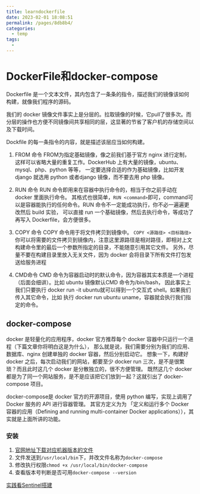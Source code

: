 ```yaml
---
title: learndockerfile
date: 2023-02-01 18:08:51
permalink: /pages/8db8b4/
categories:
  - temp
tags:
  - 
---
```

# DockerFile和docker-compose
Dockerfile 是一个文本文件，其内包含了一条条的指令，描述我们的镜像该如何构建，就像我们程序的源码。

我们的 docker 镜像文件事实上是分层的。拉取镜像的时候，它pull了很多次。而分层的操作也方便不同镜像间共享相同的层，这显著的节省了客户机的存储空间以及下载时间。

Dockfile 的每一条指令的内容，就是描述该层应当如何构建。


1. FROM 命令
FROM为指定基础镜像，像之前我们基于官方 nginx 进行定制，这样可以省略大量的重复工作。DockerHub 上有大量的镜像，ubuntu、mysql、php、python 等等，
一定要选择合适的作为基础镜像，比如开发 django 就选用 python 或者django 镜像，而不要去用 php 镜像。

2. RUN 命令
RUN 命令即用来在容器中执行命令的，相当于你之前手动在 docker 里面执行命令。
其格式也很简单，`RUN <command>`即可，command可以是容器能执行的任何命令。RUN 命令不一定能成功执行，你不必一遍遍更改然后 build 实验，
可以直接 run 一个基础镜像，然后去执行命令，等成功了再写入 Dockerfile，会方便很多。

3. COPY 命令
COPY 命令用于将文件拷贝到镜像中。
`COPY <源路径> <目标路径>`
你可以将需要的文件拷贝到镜像内，注意这里源路径是相对路径，即相对上文构建命令里的最后一个参数所指定的目录，不能随意引用其它文件。
另外，尽量不要在构建目录里放入无关文件，因为 docker 会将目录下所有文件打包发送给服务进程

4. CMD命令
CMD 命令为容器启动时的默认命令，因为容器其实本质是一个进程（后面会细讲）。比如 ubuntu 镜像默认CMD 命令为/bin/bash，
因此事实上我们只要执行 docker run -it ubuntu就可以得到一个交互式 shell。如果我们传入其它命令，比如 执行 docker run ubuntu uname，容器就会执行我们指定的命令。

## docker-compose
docker 是轻量化的应用程序，docker 官方推荐每个 docker 容器中只运行一个进程（下篇文章你将明白这是为什么），
那么就是说，我们需要分别为我们的应用、数据库、nginx 创建单独的 docker 容器，然后分别启动它。
想象一下，构建好 docker 之后，每次启动我们的网站，都要至少 docker run 三次，是不是很繁琐？而且此时这几个 docker 是分散独立的，很不方便管理。
既然这几个 docker 都是为了同一个网站服务，是不是应该把它们放到一起？这就引出了 docker-compose 项目。

docker-compose是 docker 官方的开源项目，使用 python 编写，实现上调用了 Docker 服务的 API 进行容器管理。
其官方定义为为 「定义和运行多个 Docker 容器的应用（Defining and running multi-container Docker applications）），其实就是上面所讲的功能。

### 安装
1. [官网地址下载对应机器版本的文件](https://github.com/docker/compose/releases)
2. 文件发送到`/usr/local/bin`下，并改文件名称为`docker-compose`
3. 修改执行权限`chmod +x /usr/local/bin/docker-compose`
4. 查看版本号判断是否可用`docker-compose --version`

[实践看Sentinel搭建](../redis/cluster/sentinel.md#一台服务器搭建一主二从三哨兵的集群)